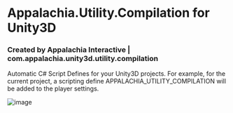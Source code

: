 # Appalachia.Utility.Compilation for Unity3D
### Created by Appalachia Interactive | com.appalachia.unity3d.utility.compilation

Automatic C# Script Defines for your Unity3D projects.  For example, for the current project, a scripting define APPALACHIA_UTILITY_COMPILATION will be added to the player settings.

![image](https://user-images.githubusercontent.com/18542093/117066046-3e2cfc80-acf6-11eb-8cf3-4085d7de35e2.png)
